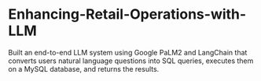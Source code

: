 # Enhancing-Retail-Operations-with-LLM
Built an end-to-end LLM system using Google PaLM2 and LangChain that converts users natural language questions into SQL queries, executes them on a MySQL database, and returns the results.
